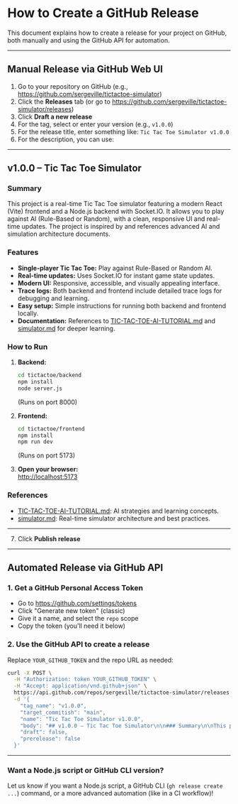 # How to Create a GitHub Release

This document explains how to create a release for your project on GitHub, both manually and using the GitHub API for automation.

---

## Manual Release via GitHub Web UI

1. Go to your repository on GitHub (e.g., https://github.com/sergeville/tictactoe-simulator)
2. Click the **Releases** tab (or go to https://github.com/sergeville/tictactoe-simulator/releases)
3. Click **Draft a new release**
4. For the tag, select or enter your version (e.g., `v1.0.0`)
5. For the release title, enter something like:
   `Tic Tac Toe Simulator v1.0.0`
6. For the description, you can use:

---

## v1.0.0 – Tic Tac Toe Simulator

### Summary

This project is a real-time Tic Tac Toe simulator featuring a modern React (Vite) frontend and a Node.js backend with Socket.IO. It allows you to play against AI (Rule-Based or Random), with a clean, responsive UI and real-time updates. The project is inspired by and references advanced AI and simulation architecture documents.

### Features

- **Single-player Tic Tac Toe:** Play against Rule-Based or Random AI.
- **Real-time updates:** Uses Socket.IO for instant game state updates.
- **Modern UI:** Responsive, accessible, and visually appealing interface.
- **Trace logs:** Both backend and frontend include detailed trace logs for debugging and learning.
- **Easy setup:** Simple instructions for running both backend and frontend locally.
- **Documentation:** References to [TIC-TAC-TOE-AI-TUTORIAL.md](./TIC-TAC-TOE-AI-TUTORIAL.md) and [simulator.md](./simulator.md) for deeper learning.

### How to Run

1. **Backend:**  
   ```bash
   cd tictactoe/backend
   npm install
   node server.js
   ```
   (Runs on port 8000)

2. **Frontend:**  
   ```bash
   cd tictactoe/frontend
   npm install
   npm run dev
   ```
   (Runs on port 5173)

3. **Open your browser:**  
   [http://localhost:5173](http://localhost:5173)

### References

- [TIC-TAC-TOE-AI-TUTORIAL.md](./TIC-TAC-TOE-AI-TUTORIAL.md): AI strategies and learning concepts.
- [simulator.md](./simulator.md): Real-time simulator architecture and best practices.

---

7. Click **Publish release**

---

## Automated Release via GitHub API

### 1. Get a GitHub Personal Access Token
- Go to https://github.com/settings/tokens
- Click "Generate new token" (classic)
- Give it a name, and select the `repo` scope
- Copy the token (you'll need it below)

### 2. Use the GitHub API to create a release

Replace `YOUR_GITHUB_TOKEN` and the repo URL as needed:

```bash
curl -X POST \
  -H "Authorization: token YOUR_GITHUB_TOKEN" \
  -H "Accept: application/vnd.github+json" \
  https://api.github.com/repos/sergeville/tictactoe-simulator/releases \
  -d '{
    "tag_name": "v1.0.0",
    "target_commitish": "main",
    "name": "Tic Tac Toe Simulator v1.0.0",
    "body": "## v1.0.0 – Tic Tac Toe Simulator\n\n### Summary\n\nThis project is a real-time Tic Tac Toe simulator featuring a modern React (Vite) frontend and a Node.js backend with Socket.IO. It allows you to play against AI (Rule-Based or Random), with a clean, responsive UI and real-time updates. The project is inspired by and references advanced AI and simulation architecture documents.\n\n### Features\n\n- **Single-player Tic Tac Toe:** Play against Rule-Based or Random AI.\n- **Real-time updates:** Uses Socket.IO for instant game state updates.\n- **Modern UI:** Responsive, accessible, and visually appealing interface.\n- **Trace logs:** Both backend and frontend include detailed trace logs for debugging and learning.\n- **Easy setup:** Simple instructions for running both backend and frontend locally.\n- **Documentation:** References to [TIC-TAC-TOE-AI-TUTORIAL.md](./TIC-TAC-TOE-AI-TUTORIAL.md) and [simulator.md](./simulator.md) for deeper learning.\n\n### How to Run\n\n1. **Backend:**  \n   ```bash\n   cd tictactoe/backend\n   npm install\n   node server.js\n   ```\n   (Runs on port 8000)\n\n2. **Frontend:**  \n   ```bash\n   cd tictactoe/frontend\n   npm install\n   npm run dev\n   ```\n   (Runs on port 5173)\n\n3. **Open your browser:**  \n   [http://localhost:5173](http://localhost:5173)\n\n### References\n\n- [TIC-TAC-TOE-AI-TUTORIAL.md](./TIC-TAC-TOE-AI-TUTORIAL.md): AI strategies and learning concepts.\n- [simulator.md](./simulator.md): Real-time simulator architecture and best practices.\n",
    "draft": false,
    "prerelease": false
  }'
```

---

### Want a Node.js script or GitHub CLI version?
Let us know if you want a Node.js script, a GitHub CLI (`gh release create ...`) command, or a more advanced automation (like in a CI workflow)! 